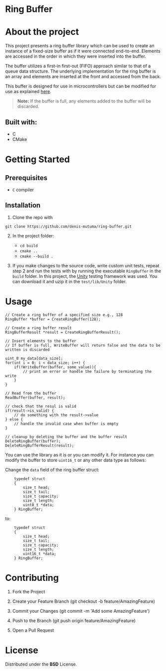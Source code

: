 # Ring Buffer

# About the project

This project presents a ring buffer library which can be used to create an instance of a fixed-size buffer as if it were connected end-to-end. Elements are accessed in the order in which they were inserted into the buffer.

The buffer utilizes a first-in first-out (FIFO) approach similar to that of a queue data structure. The underlying implementation for the ring buffer is an array and elements are inserted at the front and accessed from the back.

This buffer is designed for use in microcontrollers but can be modified for use as explained [here](#usage).

> **Note:** If the buffer is full, any elements added to the buffer will be discarded.

## Built with:
 - C
 - CMake

# Getting Started

## Prerequisites  

- `C` compiler

## Installation
1. Clone the repo with
```
git clone https://github.com/denis-mutuma/ring-buffer.git
```

2. In the project folder:
   -  `cd build`
   -  `cmake ..`
   -  `cmake --build .`

3. If you make changes to the source code, write custom unit tests, repeat step 2 and run the tests with by running the executable `RingBuffer` in the `build` folder. In this project, the [Unity](https://github.com/ThrowTheSwitch/Unity) testing framework was used. You can download it and uzip it in the `test/lib/Unity` folder.

# Usage

```
// Create a ring buffer of a specified size e.g., 128
RingBuffer *buffer = CreateRingBuffer(128);

// Create a ring buffer result
RingBufferResult *result = CreateRingBufferResult();

// Insert elements to the buffer
// If buffer is full, WriteBuffer will return false and the data to be written is discarded

uint_8 my_data[data_size];
for(int i = 0; i < data_size; i++) {
    if(!WriteBuffer(buffer, some_value)){
        // print an error or handle the failure by terminating the write
    }
}

// Read from the buffer
ReadBuffer(buffer, result);

// check that the resul is valid
if(result->is_valid) {
    // do something with the result->value
} else {
    // handle the invalid case when buffer is empty
}

// cleanup by deleting the buffer and the buffer result
DeleteRingBuffer(buffer);
DeleteRingBufferResult(result);
```


You can use the library as it is or you can modify it. For instance you can modify the buffer to store `uint16_t` or any other data type as follows:

Change the `data` field of the ring buffer struct:
```
    typedef struct
    {
        size_t head;
        size_t tail;
        size_t capacity;
        size_t length;
        uint8_t *data;
    } RingBuffer;
```
to:

```
    typedef struct
    {
        size_t head;
        size_t tail;
        size_t capacity;
        size_t length;
        uint16_t *data;
    } RingBuffer;
```

# Contributing

1. Fork the Project

2. Create your Feature Branch (git checkout -b feature/AmazingFeature)

3. Commit your Changes (git commit -m 'Add some AmazingFeature')

4. Push to the Branch (git push origin feature/AmazingFeature)

5. Open a Pull Request

# License

Distributed under the **BSD** License.